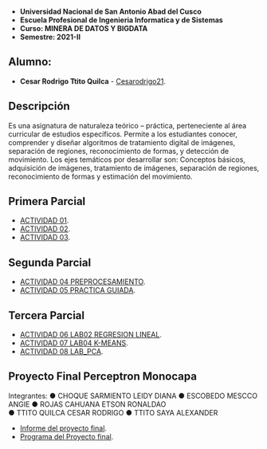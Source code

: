 
- **Universidad Nacional de San Antonio Abad del Cusco**
- **Escuela Profesional de Ingenieria Informatica y de Sistemas**
- **Curso:  MINERA DE DATOS Y BIGDATA**
- **Semestre: 2021-II**

## Alumno: 

- **Cesar Rodrigo Ttito Quilca** - [Cesarodrigo21](https://github.com/cesarodrigo21).

## Descripción 
Es una asignatura de naturaleza teórico – práctica, perteneciente al área curricular de estudios
específicos. Permite a los estudiantes conocer, comprender y diseñar algoritmos de tratamiento
digital de imágenes, separación de regiones, reconocimiento de formas, y detección de
movimiento.
Los ejes temáticos por desarrollar son: Conceptos básicos, adquisición de imágenes, tratamiento
de imágenes, separación de regiones, reconocimiento de formas y estimación del movimiento.

## Primera Parcial
- [ACTIVIDAD 01](https://github.com/cesarodrigo21/BIGDATA2021/tree/main/ACTIVIDAD01).
- [ACTIVIDAD 02](https://github.com/cesarodrigo21/BIGDATA2021/tree/main/ACTIVIDAD02). 
- [ACTIVIDAD 03](https://github.com/cesarodrigo21/BIGDATA2021/tree/main/ACTIVIDAD03).

## Segunda Parcial
- [ACTIVIDAD 04 PREPROCESAMIENTO](https://github.com/cesarodrigo21/BIGDATA2021/tree/main/ACTIVIDAD04_PREPROCESAMIENTO).
- [ACTIVIDAD 05 PRACTICA GUIADA](https://github.com/cesarodrigo21/BIGDATA2021/tree/main/ACTIVIDAD05_PRACTICA%20GUIADA). 

## Tercera Parcial
- [ACTIVIDAD 06 LAB02 REGRESION LINEAL](https://github.com/cesarodrigo21/BIGDATA2021/blob/main/ACTIVIDAD06_LAB02_REGRESION_LINEAL/Resolucion_Lab02.ipynb).
- [ACTIVIDAD 07 LAB04 K-MEANS](https://github.com/cesarodrigo21/BIGDATA2021/blob/main/ACTIVIDAD07_LAB04_K-MEANS/Resolucion_Lab04.ipynb).
- [ACTIVIDAD 08 LAB_PCA](https://github.com/cesarodrigo21/BIGDATA2021/blob/main/ACTIVIDAD08_LAB_PCA/Resolucion_LabPCA.ipynb).


## Proyecto Final Perceptron Monocapa
Integrantes:
●	CHOQUE SARMIENTO LEIDY DIANA
●	ESCOBEDO MESCCO ANGIE
●	ROJAS CAHUANA ETSON RONALDAO		
●	TTITO QUILCA CESAR RODRIGO
●	TTITO SAYA ALEXANDER

- [Informe del proyecto final](https://github.com/cesarodrigo21/BIGDATA2021/blob/main/PROYECTO_FINAL/Mineria%20de%20datos%20bigdata.pdf).
- [Programa del Proyecto final](https://github.com/cesarodrigo21/BIGDATA2021/blob/main/PROYECTO_FINAL/PERCEPTRON_MONOCAPA_PYSPARK.ipynb).



